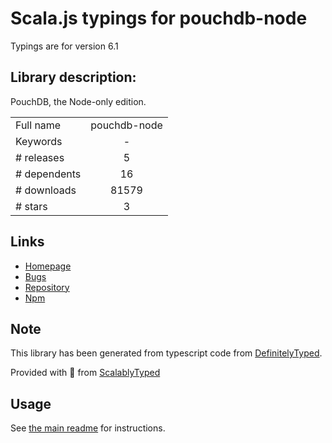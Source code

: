 
# Scala.js typings for pouchdb-node

Typings are for version 6.1

## Library description:
PouchDB, the Node-only edition.

|                    |                 |
| ------------------ | :-------------: |
| Full name          | pouchdb-node |
| Keywords           | - |
| # releases         | 5 |
| # dependents       | 16 |
| # downloads        | 81579 |
| # stars            | 3 |

## Links
- [Homepage](https://github.com/pouchdb/pouchdb#readme)
- [Bugs](https://github.com/pouchdb/pouchdb/issues)
- [Repository](https://github.com/pouchdb/pouchdb)
- [Npm](https://www.npmjs.com/package/pouchdb-node)
    


## Note
This library has been generated from typescript code from [DefinitelyTyped](https://definitelytyped.org).

Provided with :purple_heart: from [ScalablyTyped](https://github.com/oyvindberg/ScalablyTyped)

## Usage
See [the main readme](../../readme.md) for instructions.


